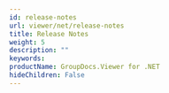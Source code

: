 ```yaml
---
id: release-notes
url: viewer/net/release-notes
title: Release Notes
weight: 5
description: ""
keywords: 
productName: GroupDocs.Viewer for .NET
hideChildren: False
---
```


